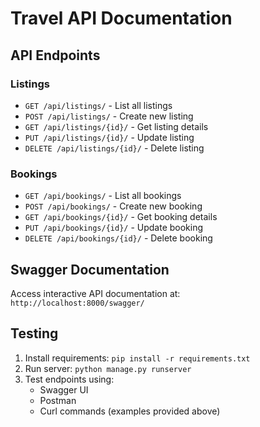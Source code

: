 # Travel API Documentation

## API Endpoints

### Listings
- `GET /api/listings/` - List all listings
- `POST /api/listings/` - Create new listing
- `GET /api/listings/{id}/` - Get listing details
- `PUT /api/listings/{id}/` - Update listing
- `DELETE /api/listings/{id}/` - Delete listing

### Bookings
- `GET /api/bookings/` - List all bookings
- `POST /api/bookings/` - Create new booking
- `GET /api/bookings/{id}/` - Get booking details
- `PUT /api/bookings/{id}/` - Update booking
- `DELETE /api/bookings/{id}/` - Delete booking

## Swagger Documentation
Access interactive API documentation at:  
`http://localhost:8000/swagger/`

## Testing
1. Install requirements: `pip install -r requirements.txt`
2. Run server: `python manage.py runserver`
3. Test endpoints using:
   - Swagger UI
   - Postman
   - Curl commands (examples provided above)